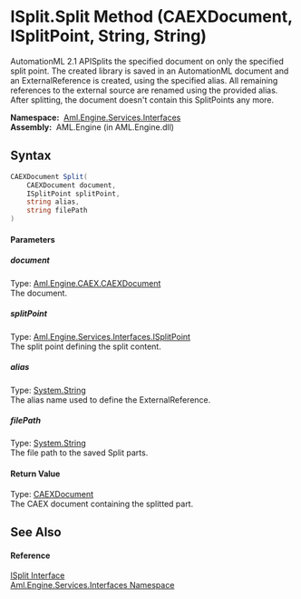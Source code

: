 ISplit.Split Method (CAEXDocument, ISplitPoint, String, String)
===============================================================
AutomationML 2.1 APISplits the specified document on only the specified split point. The created library is saved in an AutomationML document and an ExternalReference is created, using the specified alias. All remaining references to the external source are renamed using the provided alias. After splitting, the document doesn't contain this SplitPoints any more.

  **Namespace:**  [Aml.Engine.Services.Interfaces][1]  
  **Assembly:**  AML.Engine (in AML.Engine.dll)

Syntax
------

```csharp
CAEXDocument Split(
	CAEXDocument document,
	ISplitPoint splitPoint,
	string alias,
	string filePath
)
```

#### Parameters

##### *document*
Type: [Aml.Engine.CAEX.CAEXDocument][2]  
The document.

##### *splitPoint*
Type: [Aml.Engine.Services.Interfaces.ISplitPoint][3]  
The split point defining the split content.

##### *alias*
Type: [System.String][4]  
The alias name used to define the ExternalReference.

##### *filePath*
Type: [System.String][4]  
The file path to the saved Split parts.

#### Return Value
Type: [CAEXDocument][2]  
The CAEX document containing the splitted part. 

See Also
--------

#### Reference
[ISplit Interface][5]  
[Aml.Engine.Services.Interfaces Namespace][1]  

[1]: ../README.md
[2]: ../../Aml.Engine.CAEX/CAEXDocument/README.md
[3]: ../ISplitPoint/README.md
[4]: https://docs.microsoft.com/dotnet/api/system.string
[5]: README.md
[6]: https://www.automationml.org
[7]: ../../icons/logoShade.png